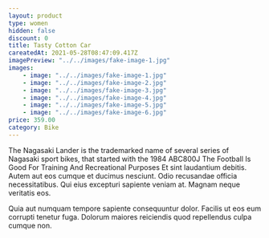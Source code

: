 ```yaml
---
layout: product
type: women
hidden: false
discount: 0
title: Tasty Cotton Car
careatedAt: 2021-05-28T08:47:09.417Z
imagePreview: "../../images/fake-image-1.jpg"
images:
    - image: "../../images/fake-image-1.jpg"
    - image: "../../images/fake-image-2.jpg"
    - image: "../../images/fake-image-3.jpg"
    - image: "../../images/fake-image-4.jpg"
    - image: "../../images/fake-image-5.jpg"
    - image: "../../images/fake-image-6.jpg"
price: 359.00
category: Bike
---
```

The Nagasaki Lander is the trademarked name of several series of Nagasaki sport bikes, that started with the 1984 ABC800J
The Football Is Good For Training And Recreational Purposes
Et sint laudantium debitis. Autem aut eos cumque et ducimus nesciunt. Odio recusandae officia necessitatibus. Qui eius excepturi sapiente veniam at. Magnam neque veritatis eos.
 Quia aut numquam tempore sapiente consequuntur dolor. Facilis ut eos eum corrupti tenetur fuga. Dolorum maiores reiciendis quod repellendus culpa cumque non.
